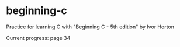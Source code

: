 # beginning-c
Practice for learning C with "Beginning C - 5th edition" by Ivor Horton

Current progress: page 34